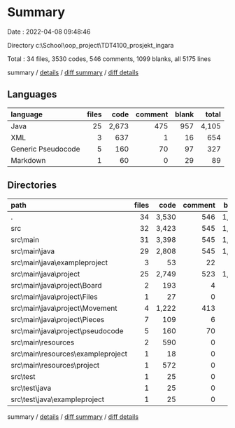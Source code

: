 # Summary

Date : 2022-04-08 09:48:46

Directory c:\School\oop_project\TDT4100_prosjekt_ingara

Total : 34 files,  3530 codes, 546 comments, 1099 blanks, all 5175 lines

summary / [details](details.md) / [diff summary](diff.md) / [diff details](diff-details.md)

## Languages
| language | files | code | comment | blank | total |
| :--- | ---: | ---: | ---: | ---: | ---: |
| Java | 25 | 2,673 | 475 | 957 | 4,105 |
| XML | 3 | 637 | 1 | 16 | 654 |
| Generic Pseudocode | 5 | 160 | 70 | 97 | 327 |
| Markdown | 1 | 60 | 0 | 29 | 89 |

## Directories
| path | files | code | comment | blank | total |
| :--- | ---: | ---: | ---: | ---: | ---: |
| . | 34 | 3,530 | 546 | 1,099 | 5,175 |
| src | 32 | 3,423 | 545 | 1,060 | 5,028 |
| src\main | 31 | 3,398 | 545 | 1,051 | 4,994 |
| src\main\java | 29 | 2,808 | 545 | 1,045 | 4,398 |
| src\main\java\exampleproject | 3 | 53 | 22 | 19 | 94 |
| src\main\java\project | 25 | 2,749 | 523 | 1,025 | 4,297 |
| src\main\java\project\Board | 2 | 193 | 4 | 70 | 267 |
| src\main\java\project\Files | 1 | 27 | 0 | 11 | 38 |
| src\main\java\project\Movement | 4 | 1,222 | 413 | 496 | 2,131 |
| src\main\java\project\Pieces | 7 | 109 | 6 | 48 | 163 |
| src\main\java\project\pseudocode | 5 | 160 | 70 | 97 | 327 |
| src\main\resources | 2 | 590 | 0 | 6 | 596 |
| src\main\resources\exampleproject | 1 | 18 | 0 | 3 | 21 |
| src\main\resources\project | 1 | 572 | 0 | 3 | 575 |
| src\test | 1 | 25 | 0 | 9 | 34 |
| src\test\java | 1 | 25 | 0 | 9 | 34 |
| src\test\java\exampleproject | 1 | 25 | 0 | 9 | 34 |

summary / [details](details.md) / [diff summary](diff.md) / [diff details](diff-details.md)